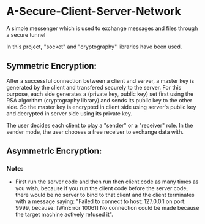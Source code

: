 # A-Secure-Client-Server-Network
A simple messenger which is used to exchange messages and files through a secure tunnel

In this project, "socket" and "cryptography" libraries have been used.

## Symmetric Encryption:
After a successful connection between a client and server, a master key is generated by the client and transfered securely to the server. For this purpose, each side generates a (private key, public key) set first using the RSA algorithm (cryptography library) and sends its public key to the other side. So the master key is encrypted in client side using server's public key and decrypted in server side using its private key. 

The user decides each client to play a "sender" or a "receiver" role. In the sender mode, the user chooses a free receiver to exchange data with.


## Asymmetric Encryption:

### Note:
- First run the server code and then run then client code as many times as you wish, because if you run the client code before the server code, there would be no server to bind to that client and the client terminates with a message saying: "Failed to connect to host: 127.0.0.1 on port: 9999, because: [WinError 10061] No connection could be made because the target machine actively refused it".
